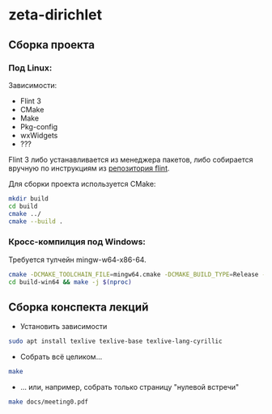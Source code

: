 # zeta-dirichlet

## Сборка проекта

### Под Linux:

Зависимости:
* Flint 3
* CMake
* Make
* Pkg-config
* wxWidgets
* ???

Flint 3 либо устанавливается из менеджера пакетов, либо собирается вручную по
инструкциям из [репозитория flint](https://github.com/flintlib/flint/tree/flint-3.1).

Для сборки проекта используется CMake:

```sh
mkdir build
cd build
cmake ../
cmake --build .
```

### Кросс-компилция под Windows:

Требуется тулчейн mingw-w64-x86-64.

```sh
cmake -DCMAKE_TOOLCHAIN_FILE=mingw64.cmake -DCMAKE_BUILD_TYPE=Release -B build-win64 -S .
cd build-win64 && make -j $(nproc)
```

## Сборка конспекта лекций

* Установить зависимости
```sh
sudo apt install texlive texlive-base texlive-lang-cyrillic
```

* Собрать всё целиком...
```sh
make
```

* ... или, например, собрать только страницу "нулевой встречи"
```sh
make docs/meeting0.pdf
```

